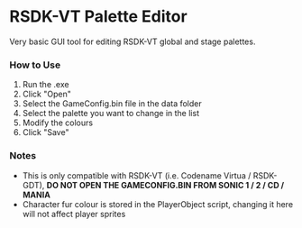 # RSDK-VT Palette Editor

Very basic GUI tool for editing RSDK-VT global and stage palettes.

### How to Use

1. Run the .exe
2. Click "Open"
3. Select the GameConfig.bin file in the data folder
4. Select the palette you want to change in the list
5. Modify the colours
6. Click "Save"

### Notes

- This is only compatible with RSDK-VT (i.e. Codename Virtua / RSDK-GDT), <B>DO NOT OPEN THE GAMECONFIG.BIN FROM SONIC 1 / 2 / CD / MANIA</B>
- Character fur colour is stored in the PlayerObject script, changing it here will not affect player sprites
